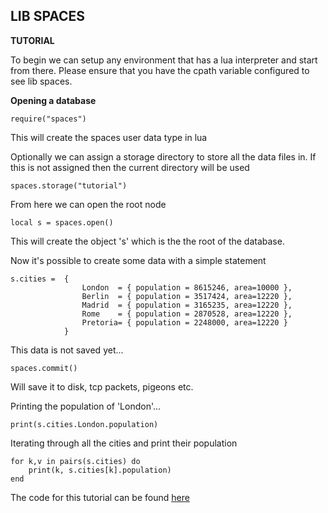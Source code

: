 ****LIB SPACES****
-----------------

****TUTORIAL****

To begin we can setup any environment that has a lua interpreter and start from there. Please ensure that you have the 
cpath variable configured to see lib spaces.

**Opening a database**

    require("spaces")

This will create the spaces user data type in lua

Optionally we can assign a storage directory to store all the data files in. If this is not assigned then the current directory will be used
    
    spaces.storage("tutorial")

From here we can open the root node

    local s = spaces.open() 

This will create the object 's' which is the the root of the database.

Now it's possible to create some data with a simple statement

    s.cities =  {
                    London  = { population = 8615246, area=10000 },
                    Berlin  = { population = 3517424, area=12220 },
                    Madrid  = { population = 3165235, area=12220 },
                    Rome    = { population = 2870528, area=12220 },
                    Pretoria= { population = 2248000, area=12220 }
                } 
    
    
    
     
This data is not saved yet...

    spaces.commit()
 
 Will save it to disk, tcp packets, pigeons etc.
 
 Printing the population of 'London'...
 
    print(s.cities.London.population)
 
 Iterating through all the cities and print their population
    
    for k,v in pairs(s.cities) do
        print(k, s.cities[k].population)
    end

The code for this tutorial can be found [here](src/examples/tutorial.lua) 